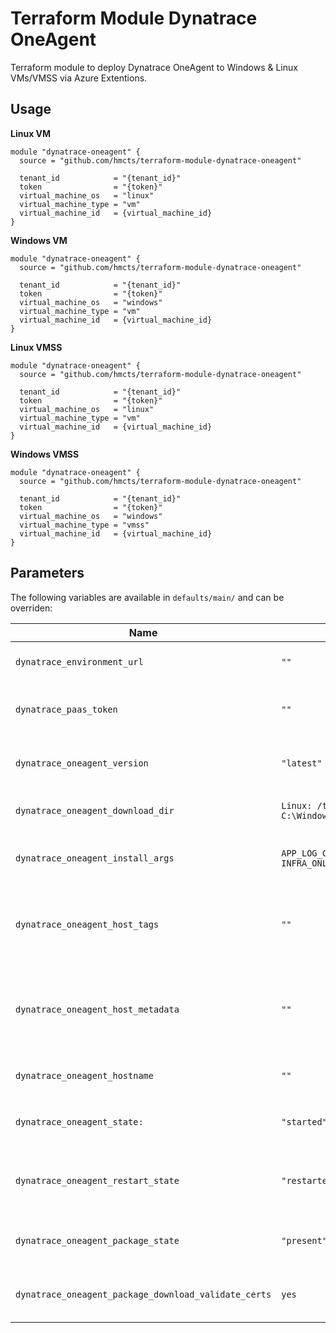 # Terraform Module Dynatrace OneAgent

Terraform module to deploy Dynatrace OneAgent to Windows &amp; Linux VMs/VMSS via Azure Extentions.

Usage
------------

**Linux VM**
```
module "dynatrace-oneagent" {
  source = "github.com/hmcts/terraform-module-dynatrace-oneagent"

  tenant_id            = "{tenant_id}"
  token                = "{token}"
  virtual_machine_os   = "linux"
  virtual_machine_type = "vm"
  virtual_machine_id   = {virtual_machine_id}
}
```

**Windows VM**
```
module "dynatrace-oneagent" {
  source = "github.com/hmcts/terraform-module-dynatrace-oneagent"

  tenant_id            = "{tenant_id}"
  token                = "{token}"
  virtual_machine_os   = "windows"
  virtual_machine_type = "vm"
  virtual_machine_id   = {virtual_machine_id}
}
```

**Linux VMSS**
```
module "dynatrace-oneagent" {
  source = "github.com/hmcts/terraform-module-dynatrace-oneagent"

  tenant_id            = "{tenant_id}"
  token                = "{token}"
  virtual_machine_os   = "linux"
  virtual_machine_type = "vm"
  virtual_machine_id   = {virtual_machine_id}
}
```

**Windows VMSS**
```
module "dynatrace-oneagent" {
  source = "github.com/hmcts/terraform-module-dynatrace-oneagent"

  tenant_id            = "{tenant_id}"
  token                = "{token}"
  virtual_machine_os   = "windows"
  virtual_machine_type = "vmss"
  virtual_machine_id   = {virtual_machine_id}
}
```

Parameters
--------------

The following variables are available in `defaults/main/` and can be overriden:

| Name | Default | Description
|-|-|-
| `dynatrace_environment_url` | `""` | URL of the target Dynatrace environment (SaaS or Managed)
| `dynatrace_paas_token` | `""` | The API Token retrieved from the "Deploy Dynatrace" installer page
| `dynatrace_oneagent_version` | `"latest"` | The required version of the OneAgent in 1.155.275.20181112-084458 format
| `dynatrace_oneagent_download_dir` | `Linux: /tmp/ Windows: C:\Windows\Temp\` | Dynatrace OneAgent installer file download directory
| `dynatrace_oneagent_install_args` | `APP_LOG_CONTENT_ACCESS=1 INFRA_ONLY=0` | Dynatrace OneAgent install parameters defined as a list of items
| `dynatrace_oneagent_host_tags` | `""` | Values to automatically add tags to a host, should contain a list of strings or key/value pairs. Spaces are used to separate tag values.
| `dynatrace_oneagent_host_metadata` | `""` | Values to automatically add metadata to a host, should contain a list of strings or key/value pairs. Spaces are used to separate metadata values.
| `dynatrace_oneagent_hostname` | `""` | Overrides an automatically detected host name.
| `dynatrace_oneagent_state:` | `"started"` | Set initial oneagent state. Recommended values: `started` or `stopped`
| `dynatrace_oneagent_restart_state` | `"restarted"` | Set oneagent state when configuration changes are made. Recommended values: `restarted` or `reloaded`
| `dynatrace_oneagent_package_state` | `"present"` | oneagent package state; use `present` to make sure it's installed, or `latest`
| `dynatrace_oneagent_package_download_validate_certs` | `yes` | oneagent package download using secure https; use `no` to skip tls verification
